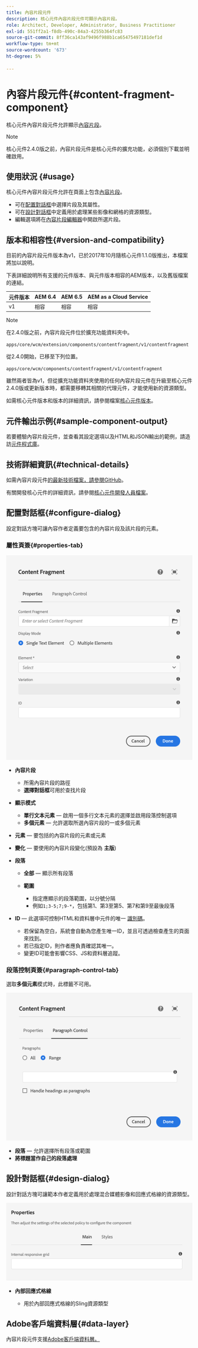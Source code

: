 ```yaml
---
title: 內容片段元件
description: 核心元件內容片段元件可顯示內容片段。
role: Architect, Developer, Administrator, Business Practitioner
exl-id: 551ff2a1-f8db-490c-84a3-4255b364fc83
source-git-commit: 8ff36ca143af9496f988b1ca65475497181def1d
workflow-type: tm+mt
source-wordcount: '673'
ht-degree: 5%

---
```


# 內容片段元件{#content-fragment-component}

核心元件內容片段元件允許顯示[內容片段](https://docs.adobe.com/content/help/zh-Hant/experience-manager-cloud-service/assets/content-fragments/content-fragments.html)。

>[!NOTE]
>
>核心元件2.4.0版之前，內容片段元件是核心元件的擴充功能，必須個別下載並明確啟用。

## 使用狀況 {#usage}

核心元件內容片段元件允許在頁面上包含[內容片段](https://docs.adobe.com/content/help/en/experience-manager-cloud-service/assets/content-fragments/content-fragments.html)。

* 可在[配置對話框](#configure-dialog)中選擇片段及其屬性。
* 可在[設計對話框](#design-dialog)中定義用於處理某些影像和網格的資源類型。
* 編輯選項將在[內容片段編輯器](https://docs.adobe.com/content/help/en/experience-manager-cloud-service/assets/content-fragments/content-fragments-variations.html)中開啟所選片段。

## 版本和相容性{#version-and-compatibility}

目前的內容片段元件版本為v1，已於2017年10月隨核心元件1.1.0版推出，本檔案將加以說明。

下表詳細說明所有支援的元件版本、與元件版本相容的AEM版本，以及舊版檔案的連結。

| 元件版本 | AEM 6.4 | AEM 6.5 | AEM as a Cloud Service  |
|--- |--- |---|---|
| v1 | 相容 | 相容 | 相容 |

>[!NOTE]
>
>在2.4.0版之前，內容片段元件位於擴充功能資料夾中。
>
> `apps/core/wcm/extension/components/contentfragment/v1/contentfragment`
> 
>從2.4.0開始，已移至下列位置。
>
>`apps/core/wcm/components/contentfragment/v1/contentfragment`
>
>雖然兩者皆為v1，但從擴充功能資料夾使用的任何內容片段元件在升級至核心元件2.4.0版或更新版本時，都需要移轉其相關的代理元件，才能使用新的資源類型。

如需核心元件版本和版本的詳細資訊，請參閱檔案[核心元件版本](/help/versions.md)。

## 元件輸出示例{#sample-component-output}

若要體驗內容片段元件，並查看其設定選項以及HTML和JSON輸出的範例，請造訪[元件程式庫](https://adobe.com/go/aem_cmp_library_cf)。

## 技術詳細資訊{#technical-details}

如需內容片段元件[的最新技術檔案，請參閱GitHub](https://adobe.com/go/aem_cmp_tech_cf_v1)。

有關開發核心元件的詳細資訊，請參閱[核心元件開發人員檔案](/help/developing/overview.md)。

## 配置對話框{#configure-dialog}

設定對話方塊可讓內容作者定義要包含的內容片段及該片段的元素。

### 屬性頁簽{#properties-tab}

![內容片段元件](/help/assets/content-fragment-edit-properties.png)

* **內容片段**

   * 所需內容片段的路徑
   * **選擇對話框**&#x200B;可用於查找片段

* **顯示模式**
   * **單行文本元素**  — 啟用一個多行文本元素的選擇並啟用段落控制選項
   * **多個元素**  — 允許選取所選內容片段的一或多個元素
* **元素**  — 要包括的內容片段的元素或元素
* **變化**  — 要使用的內容片段變化(預設為 **主版**)

* **段落**

   * **全部**  — 顯示所有段落
   * **範圍**

      * 指定應顯示的段落範圍，以分號分隔
      * 例如`1;3-5;7;9-*`，包括第1、第3至第5、第7和第9至最後段落
* **ID**  — 此選項可控制HTML和資料層中元件的唯一 [識別碼](/help/developing/data-layer/overview.md)。
   * 若保留為空白，系統會自動為您產生唯一ID，並且可透過檢查產生的頁面來找到。
   * 若已指定ID，則作者應負責確認其唯一。
   * 變更ID可能會影響CSS、JS和資料層追蹤。

### 段落控制頁簽{#paragraph-control-tab}

選取&#x200B;**多個元素**&#x200B;模式時，此標籤不可用。

![內容片段元件](/help/assets/content-fragment-edit-paragraph.png)

* **段落**  — 允許選擇所有段落或範圍
* **將標題當作自己的段落處理**

## 設計對話框{#design-dialog}

設計對話方塊可讓範本作者定義用於處理混合媒體影像和回應式格線的資源類型。

![內容片段元件的設計對話方塊](/help/assets/content-fragment-design.png)

* **內部回應式格線**

   * 用於內部回應式格線的Sling資源類型

## Adobe客戶端資料層{#data-layer}

內容片段元件支援[Adobe客戶端資料層。](/help/developing/data-layer/overview.md)
